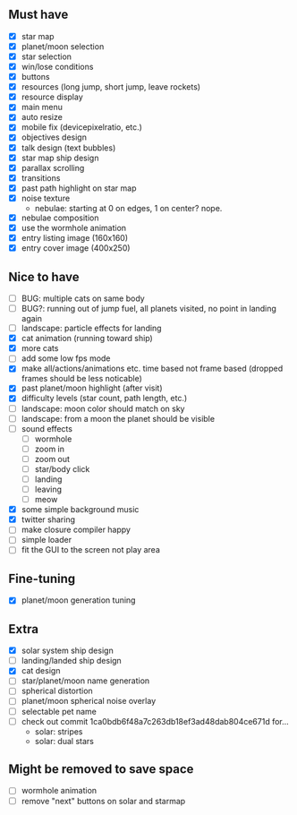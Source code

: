 ## Must have
- [x] star map
- [x] planet/moon selection
- [x] star selection
- [x] win/lose conditions
- [x] buttons
- [x] resources (long jump, short jump, leave rockets)
- [x] resource display
- [x] main menu
- [x] auto resize
- [x] mobile fix (devicepixelratio, etc.)
- [x] objectives design
- [x] talk design (text bubbles)
- [x] star map ship design
- [x] parallax scrolling
- [x] transitions
- [x] past path highlight on star map
- [x] noise texture
  - nebulae: starting at 0 on edges, 1 on center? nope.
- [x] nebulae composition
- [x] use the wormhole animation
- [x] entry listing image (160x160)
- [x] entry cover image (400x250)

## Nice to have
- [ ] BUG: multiple cats on same body
- [ ] BUG?: running out of jump fuel, all planets visited, no point in landing again
- [ ] landscape: particle effects for landing
- [x] cat animation (running toward ship)
- [x] more cats
- [ ] add some low fps mode
- [x] make all/actions/animations etc. time based not frame based (dropped frames should be less noticable)
- [x] past planet/moon highlight (after visit)
- [x] difficulty levels (star count, path length, etc.)
- [ ] landscape: moon color should match on sky
- [ ] landscape: from a moon the planet should be visible
- [ ] sound effects
  - [ ] wormhole
  - [ ] zoom in
  - [ ] zoom out
  - [ ] star/body click
  - [ ] landing
  - [ ] leaving
  - [ ] meow
- [x] some simple background music
- [x] twitter sharing
- [ ] make closure compiler happy
- [ ] simple loader
- [ ] fit the GUI to the screen not play area

## Fine-tuning
- [x] planet/moon generation tuning

## Extra
- [x] solar system ship design
- [ ] landing/landed ship design
- [x] cat design
- [ ] star/planet/moon name generation
- [ ] spherical distortion
- [ ] planet/moon spherical noise overlay
- [ ] selectable pet name
- [ ] check out commit 1ca0bdb6f48a7c263db18ef3ad48dab804ce671d for...
  - solar: stripes
  - solar: dual stars

## Might be removed to save space
- [ ] wormhole animation
- [ ] remove "next" buttons on solar and starmap
